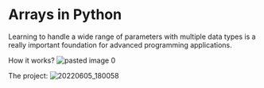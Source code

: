 # Arrays in Python
Learning to handle a wide range of parameters with multiple data types is a really important foundation for advanced programming applications.

How it works?
![pasted image 0](https://user-images.githubusercontent.com/100588945/172070369-36f334d7-a8c8-48bc-8010-13c767ad1d99.png)

The project:
![20220605_180058](https://user-images.githubusercontent.com/100588945/172070457-ec10af3e-805a-49fc-80a9-18b4f3ffae51.gif)
